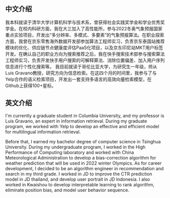## 中文介绍

我本科就读于清华大学计算机科学与技术系，曾获得社会实践奖学金和学业优秀奖学金。在校内科研方面，我在大三加入了高性能所，参与2022冬奥气象预报国家重点实验项目，开发出“多分辨率、多模式、多要素”的气象预报算法。在职业探索方面，我曾在京东零售海外数据开发部参加算法工程师实习，负责京东泰国站推荐模块的优化、供应链节点健康度评估PaaS化项目，以及京东印尼站MKT用户标签开发。在确认自己的职业方向为搜索推荐之后，我在快手搜索技术部参与搜索算法工程师实习，负责开发快手用户搜索的可解释算法、消除位置偏差、加入用户序列信息进行个性化搜索等。 我目前就读于哥伦比亚大学，为研究生一年级，师从Luis Gravano教授，研究方向为信息检索。在这四个月的时间里，我参与了与Yelp合作的语义检索项目，开发出一套支持多语言的高效向量检索模型，在Github上获得100+星标。





## 英文介绍

I'm currently a graduate student in Columbia University, and my professor is Luis Gravano, an expert in information retrieval. During my graduate program, we worked with Yelp to develop an effective and efficient  model for multilingual information retrieval. 

Before that, I earned my bachelor degree of computer science in Tsinghua University. During my undergraduate program, I worked in the High Performance of Computing laboratory and worked with China Meteorological Administration to develop a bias-correction algorithm for weather prediction that will be used in 2022 winter Olympics. As for career development, I decided to be an algorithm engineer in recommendation and search in my third grade. I worked in JD to improve the CTR prediction model in JD thailand, and develop user portrait in JD Indonesia. I also worked in Kwaishou to develop interpretable learning to rank algorithm, eliminate position bias, and model user behavior sequence. 